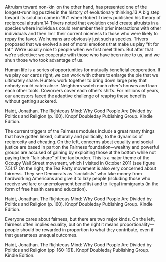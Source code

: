 

Altruism toward non-kin, on the other hand, has presented one of the longest-running puzzles in the history of evolutionary thinking.13 A big step toward its solution came in 1971 when Robert Trivers published his theory of reciprocal altruism.14 Trivers noted that evolution could create altruists in a species where individuals could remember their prior interactions with other individuals and then limit their current niceness to those who were likely to repay the favor. We humans are obviously just such a species. Trivers proposed that we evolved a set of moral emotions that make us play “tit for tat.” We’re usually nice to people when we first meet them. But after that we’re selective: we cooperate with those who have been nice to us, and we shun those who took advantage of us.

Human life is a series of opportunities for mutually beneficial cooperation. If we play our cards right, we can work with others to enlarge the pie that we ultimately share. Hunters work together to bring down large prey that nobody could catch alone. Neighbors watch each other’s houses and loan each other tools. Coworkers cover each other’s shifts. For millions of years, our ancestors faced the adaptive challenge of reaping these benefits without getting suckered.

Haidt, Jonathan. The Righteous Mind: Why Good People Are Divided by Politics and Religion (p. 160). Knopf Doubleday Publishing Group. Kindle Edition. 


The current triggers of the Fairness modules include a great many things that have gotten linked, culturally and politically, to the dynamics of reciprocity and cheating. On the left, concerns about equality and social justice are based in part on the Fairness foundation—wealthy and powerful groups are accused of gaining by exploiting those at the bottom while not paying their “fair share” of the tax burden. This is a major theme of the Occupy Wall Street movement, which I visited in October 2011 (see figure 7.5).17 On the right, the Tea Party movement is also very concerned about fairness. They see Democrats as “socialists” who take money from hardworking Americans and give it to lazy people (including those who receive welfare or unemployment benefits) and to illegal immigrants (in the form of free health care and education).

Haidt, Jonathan. The Righteous Mind: Why Good People Are Divided by Politics and Religion (p. 160). Knopf Doubleday Publishing Group. Kindle Edition. 

Everyone cares about fairness, but there are two major kinds. On the left, fairness often implies equality, but on the right it means proportionality—people should be rewarded in proportion to what they contribute, even if that guarantees unequal outcomes.

Haidt, Jonathan. The Righteous Mind: Why Good People Are Divided by Politics and Religion (pp. 160-161). Knopf Doubleday Publishing Group. Kindle Edition. 

